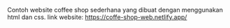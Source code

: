 Contoh website  coffee shop sederhana yang dibuat dengan menggunakan html dan css.
link website: https://coffe-shop-web.netlify.app/
